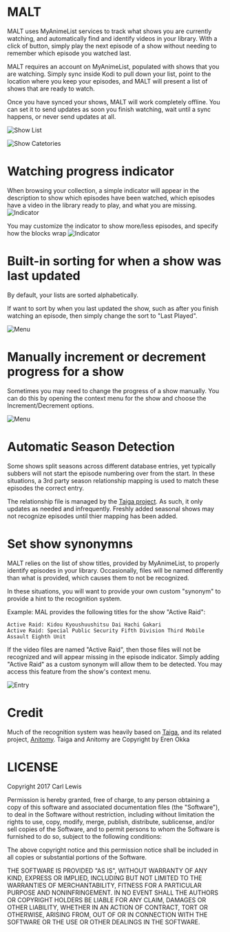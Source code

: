 # MALT
MALT uses MyAnimeList services to track what shows you are currently watching, and automatically find and identify videos in your library. With a click of button, simply play the next episode of a show without needing to remember which episode you watched last.

MALT requires an account on MyAnimeList, populated with shows that you are watching. Simply sync inside Kodi to pull down your list, point to the location where you keep your episodes, and MALT will present a list of shows that are ready to watch.

Once you have synced your shows, MALT will work completely offline. You can set it to send updates as soon you finish watching, wait until a sync happens, or never send updates at all.

![Show List](https://raw.github.com/Xabis/MALT/master/site/list.png)

![Show Catetories](https://raw.github.com/Xabis/MALT/master/site/list2.png)


# Watching progress indicator
When browsing your collection, a simple indicator will appear in the description to show which episodes have been watched, which episodes have a video in the library ready to play, and what you are missing.
![Indicator](https://raw.github.com/Xabis/MALT/master/site/indicator.png)

You may customize the indicator to show more/less episodes, and specify how the blocks wrap
![Indicator](https://raw.github.com/Xabis/MALT/master/site/indicator2.png)

# Built-in sorting for when a show was last updated
By default, your lists are sorted alphabetically.

If want to sort by when you last updated the show, such as after you finish watching an episode, then simply change the sort to "Last Played".

![Menu](https://raw.github.com/Xabis/MALT/master/site/lastplayed.png)

# Manually increment or decrement progress for a show
Sometimes you may need to change the progress of a show manually. You can do this by opening the context menu for the show and choose the Increment/Decrement options.

![Menu](https://raw.github.com/Xabis/MALT/master/site/contextmenu.png)

# Automatic Season Detection
Some shows split seasons across different database entries, yet typically subbers will not start the episode numbering over from the start. In these situations, a 3rd party season relationship mapping is used to match these episodes the correct entry.

The relationship file is managed by the [Taiga project](https://github.com/erengy/anime-relations). As such, it only updates as needed and infrequently. Freshly added seasonal shows may not recognize episodes until thier mapping has been added.

# Set show synonymns
MALT relies on the list of show titles, provided by MyAnimeList, to properly identify episodes in your library. Occasionally, files will be named differently than what is provided, which causes them to not be recognized.

In these situations, you will want to provide your own custom "synonym" to provide a hint to the recognition system.

Example:
MAL provides the following titles for the show "Active Raid":

    Active Raid: Kidou Kyoushuushitsu Dai Hachi Gakari
    Active Raid: Special Public Security Fifth Division Third Mobile Assault Eighth Unit
    
If the video files are named "Active Raid", then those files will not be recognized and will appear missing in the episode indicator. Simply adding "Active Raid" as a custom synonym will allow them to be detected. You may access this feature from the show's context menu.

![Entry](https://raw.github.com/Xabis/MALT/master/site/synentry.png)

# Credit
Much of the recognition system was heavily based on [Taiga](https://github.com/erengy/taiga), and its related project, [Anitomy](https://github.com/erengy/anitomy).
Taiga and Anitomy are Copyright by Eren Okka

# LICENSE
Copyright 2017 Carl Lewis

Permission is hereby granted, free of charge, to any person obtaining a copy of this software and associated documentation files (the "Software"), to deal in the Software without restriction, including without limitation the rights to use, copy, modify, merge, publish, distribute, sublicense, and/or sell copies of the Software, and to permit persons to whom the Software is furnished to do so, subject to the following conditions:

The above copyright notice and this permission notice shall be included in all copies or substantial portions of the Software.

THE SOFTWARE IS PROVIDED "AS IS", WITHOUT WARRANTY OF ANY KIND, EXPRESS OR IMPLIED, INCLUDING BUT NOT LIMITED TO THE WARRANTIES OF MERCHANTABILITY, FITNESS FOR A PARTICULAR PURPOSE AND NONINFRINGEMENT. IN NO EVENT SHALL THE AUTHORS OR COPYRIGHT HOLDERS BE LIABLE FOR ANY CLAIM, DAMAGES OR OTHER LIABILITY, WHETHER IN AN ACTION OF CONTRACT, TORT OR OTHERWISE, ARISING FROM, OUT OF OR IN CONNECTION WITH THE SOFTWARE OR THE USE OR OTHER DEALINGS IN THE SOFTWARE.